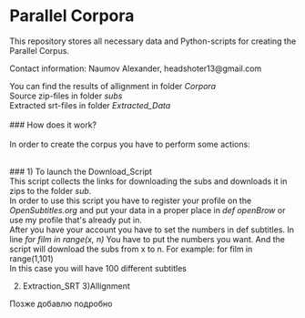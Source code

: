 # Parallel Corpora
<p>This repository stores all necessary data and Python-scripts for creating the Parallel Corpus.</p>
<p>Contact information: Naumov Alexander, headshoter13@gmail.com</p>

You can find the results of allignment in folder *Corpora*
<br>Source zip-files in folder *subs*
<br> Extracted srt-files in folder *Extracted_Data*
<br>
<br>### How does it work?
<br>
<br>In order to create the corpus you have to perform some actions:

<br>### 1) To launch the Download_Script
<br>This script collects the links for downloading the subs and downloads it in zips to the folder *sub*.
<br>In order to use this script you have to register your profile on the *OpenSubtitles.org* and put your data in a proper place in *def openBrow* or use my profile that's already put in.
<br> After you have your account you have to set the numbers in def subtitles. In line *for film in range(x, n)* You have to put the numbers you want. And the script will download the subs from x to n. For example: for film in range(1,101) <br>
In this case you will have 100 different subtitles



2) Extraction_SRT 
3)Allignment


Позже добавлю подробно
